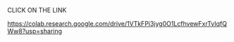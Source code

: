 CLICK ON THE LINK

https://colab.research.google.com/drive/1VTkFPi3jyg0O1LcfhvewFxrTvIqfQWw8?usp=sharing
